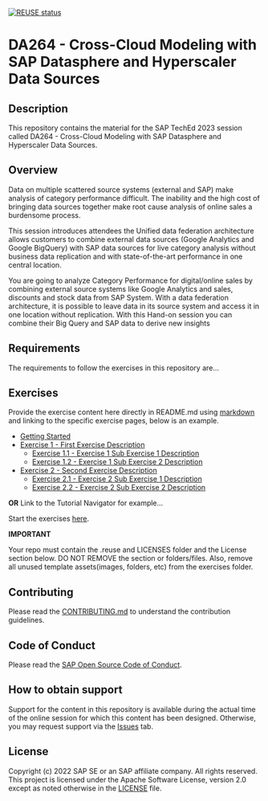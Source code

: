 [![REUSE status](https://api.reuse.software/badge/github.com/SAP-samples/teched2023-DA264)](https://api.reuse.software/info/github.com/SAP-samples/teched2023-DA264)

# DA264 - Cross-Cloud Modeling with SAP Datasphere and Hyperscaler Data Sources

## Description

This repository contains the material for the SAP TechEd 2023 session called DA264 - Cross-Cloud Modeling with SAP Datasphere and Hyperscaler Data Sources. 

## Overview

Data on multiple scattered source systems (external and SAP) make analysis of category performance difficult. The inability and the high cost of bringing data sources together make root cause analysis of online sales a burdensome process.

This session introduces attendees the Unified data federation architecture allows customers to combine external data sources (Google Analytics and Google BigQuery) with SAP data sources for live category analysis without business data replication and with state-of-the-art performance in one central location.

You are going to analyze Category Performance for digital/online sales by combining external source systems like Google Analytics and sales, discounts and stock data from SAP System.
With a data federation architecture, it is possible to leave data in its source system and access it in one location without replication. With this Hand-on session you can combine their Big Query and SAP data to derive new insights 

## Requirements

The requirements to follow the exercises in this repository are...

## Exercises

Provide the exercise content here directly in README.md using [markdown](https://guides.github.com/features/mastering-markdown/) and linking to the specific exercise pages, below is an example.

- [Getting Started](exercises/ex0/)
- [Exercise 1 - First Exercise Description](exercises/ex1/)
    - [Exercise 1.1 - Exercise 1 Sub Exercise 1 Description](exercises/ex1#exercise-11-sub-exercise-1-description)
    - [Exercise 1.2 - Exercise 1 Sub Exercise 2 Description](exercises/ex1#exercise-12-sub-exercise-2-description)
- [Exercise 2 - Second Exercise Description](exercises/ex2/)
    - [Exercise 2.1 - Exercise 2 Sub Exercise 1 Description](exercises/ex2#exercise-21-sub-exercise-1-description)
    - [Exercise 2.2 - Exercise 2 Sub Exercise 2 Description](exercises/ex2#exercise-22-sub-exercise-2-description)

  
**OR** Link to the Tutorial Navigator for example...

Start the exercises [here](https://developers.sap.com/tutorials/abap-environment-trial-onboarding.html).

**IMPORTANT**

Your repo must contain the .reuse and LICENSES folder and the License section below. DO NOT REMOVE the section or folders/files. Also, remove all unused template assets(images, folders, etc) from the exercises folder. 

## Contributing
Please read the [CONTRIBUTING.md](./CONTRIBUTING.md) to understand the contribution guidelines.

## Code of Conduct
Please read the [SAP Open Source Code of Conduct](https://github.com/SAP-samples/.github/blob/main/CODE_OF_CONDUCT.md).

## How to obtain support
Support for the content in this repository is available during the actual time of the online session for which this content has been designed. Otherwise, you may request support via the [Issues](../../issues) tab.

## License
Copyright (c) 2022 SAP SE or an SAP affiliate company. All rights reserved. This project is licensed under the Apache Software License, version 2.0 except as noted otherwise in the [LICENSE](LICENSES/Apache-2.0.txt) file.
